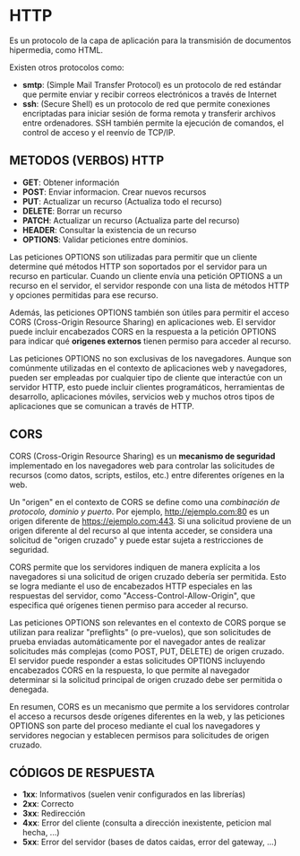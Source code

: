 # HTTP

Es un protocolo de la capa de aplicación para la transmisión de documentos hipermedia, como HTML.

Existen otros protocolos como:
* **smtp**: (Simple Mail Transfer Protocol) es un protocolo de red estándar que permite enviar y recibir correos electrónicos a través de Internet
* **ssh**: (Secure Shell) es un protocolo de red que permite conexiones encriptadas para iniciar sesión de forma remota y transferir archivos entre ordenadores. SSH también permite la ejecución de comandos, el control de acceso y el reenvío de TCP/IP.

## METODOS (VERBOS) HTTP

* **GET**: Obtener información
* **POST**: Enviar informacion. Crear nuevos recursos
* **PUT**: Actualizar un recurso (Actualiza todo el recurso)
* **DELETE**: Borrar un recurso
* **PATCH**: Actualizar un recurso (Actualiza parte del recurso)
* **HEADER**: Consultar la existencia de un recurso
* **OPTIONS**: Validar peticiones entre dominios.

Las peticiones OPTIONS son utilizadas para permitir que un cliente determine qué métodos HTTP son soportados por el servidor para un recurso en particular. Cuando un cliente envía una petición OPTIONS a un recurso en el servidor, el servidor responde con una lista de métodos HTTP y opciones permitidas para ese recurso. 

Además, las peticiones OPTIONS también son útiles para permitir el acceso CORS (Cross-Origin Resource Sharing) en aplicaciones web. El servidor puede incluir encabezados CORS en la respuesta a la petición OPTIONS para indicar qué **origenes externos** tienen permiso para acceder al recurso.

Las peticiones OPTIONS no son exclusivas de los navegadores. Aunque son comúnmente utilizadas en el contexto de aplicaciones web y navegadores, pueden ser empleadas por cualquier tipo de cliente que interactúe con un servidor HTTP, esto puede incluir clientes programáticos, herramientas de desarrollo, aplicaciones móviles, servicios web y muchos otros tipos de aplicaciones que se comunican a través de HTTP.

## CORS

CORS (Cross-Origin Resource Sharing) es un **mecanismo de seguridad** implementado en los navegadores web para controlar las solicitudes de recursos (como datos, scripts, estilos, etc.) entre diferentes orígenes en la web.

Un "origen" en el contexto de CORS se define como una *combinación de protocolo, dominio y puerto*. Por ejemplo, http://ejemplo.com:80 es un origen diferente de https://ejemplo.com:443. Si una solicitud proviene de un origen diferente al del recurso al que intenta acceder, se considera una solicitud de "origen cruzado" y puede estar sujeta a restricciones de seguridad.

CORS permite que los servidores indiquen de manera explícita a los navegadores si una solicitud de origen cruzado debería ser permitida. Esto se logra mediante el uso de encabezados HTTP especiales en las respuestas del servidor, como "Access-Control-Allow-Origin", que especifica qué orígenes tienen permiso para acceder al recurso.

Las peticiones OPTIONS son relevantes en el contexto de CORS porque se utilizan para realizar "preflights" (o pre-vuelos), que son solicitudes de prueba enviadas automáticamente por el navegador antes de realizar solicitudes más complejas (como POST, PUT, DELETE) de origen cruzado. El servidor puede responder a estas solicitudes OPTIONS incluyendo encabezados CORS en la respuesta, lo que permite al navegador determinar si la solicitud principal de origen cruzado debe ser permitida o denegada.

En resumen, CORS es un mecanismo que permite a los servidores controlar el acceso a recursos desde orígenes diferentes en la web, y las peticiones OPTIONS son parte del proceso mediante el cual los navegadores y servidores negocian y establecen permisos para solicitudes de origen cruzado.

## CÓDIGOS DE RESPUESTA

* **1xx**: Informativos (suelen venir configurados en las librerías)
* **2xx**: Correcto
* **3xx**: Redirección
* **4xx**: Error del cliente (consulta a dirección inexistente, peticion mal hecha, ...)
* **5xx**: Error del servidor (bases de datos caidas, error del gateway, ...)

